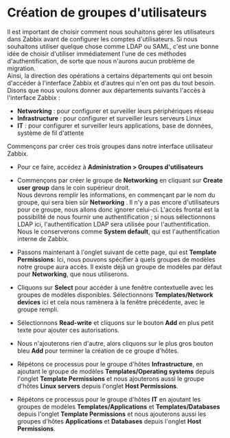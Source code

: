 # Création de groupes d'utilisateurs

Il est important de choisir comment nous souhaitons gérer les utilisateurs dans Zabbix avant de configurer les comptes d'utilisateurs. Si nous souhaitons utiliser quelque chose comme LDAP ou SAML, c'est une bonne idée de choisir d'utiliser immédiatement l'une de ces méthodes d'authentification, de sorte que nous n'aurons aucun problème de migration.
<br>
Ainsi, la direction des opérations a certains départements qui ont besoin d'accéder à l'interface Zabbix et d'autres qui n'en ont pas du tout besoin. Disons que nous voulons donner aux départements suivants l'accès à l'interface Zabbix :
- **Networking** : pour configurer et surveiller leurs périphériques réseau
- **Infrastructure** : pour configurer et surveiller leurs serveurs Linux
- **IT** : pour configurer et surveiller leurs applications, base de données, système de fil d'attente

Commençons par créer ces trois groupes dans notre interface utilisateur Zabbix.

- Pour ce faire, accédez à **Administration > Groupes d'utilisateurs**

- Commençons par créer le groupe de **Networking** en cliquant sur **Create user group** dans le coin supérieur droit. <br>
Nous devrons remplir les informations, en commençant par le nom du groupe, qui sera bien sûr **Networking** . Il n'y a pas encore d'utilisateurs pour ce groupe, nous allons donc ignorer celui-ci. L'accès frontal est la possibilité de nous fournir une authentification ; si nous sélectionnons LDAP ici, l'authentification LDAP sera utilisée pour l'authentification. Nous le conserverons comme **System default**, qui est l'authentification interne de Zabbix.

- Passons maintenant à l'onglet suivant de cette page, qui est **Template Permissions**: Ici, nous pouvons spécifier à quels groupes de modèles notre groupe aura accès. Il existe déjà un groupe de modèles par défaut pour **Networking**, que nous utiliserons.

- Cliquons sur **Select** pour accéder à une fenêtre contextuelle avec les groupes de modèles disponibles. Sélectionnons **Templates/Network devices** ici et cela nous ramènera à la fenêtre précédente, avec le groupe rempli.

- Sélectionnons **Read-write** et cliquons sur le bouton **Add** en plus petit texte pour ajouter ces autorisations.

- Nous n'ajouterons rien d'autre, alors cliquons sur le plus gros bouton bleu **Add** pour terminer la création de ce groupe d'hôtes.

- Répétons ce processus pour le groupe d'hôtes **Infrastructure**, en ajoutant le groupe de modèles **Templates/Operating systems** depuis l'onglet **Template Permissions** et nous ajouterons aussi le groupe d'hôtes **Linux servers** depuis l'onglet **Host Permissions**.

- Répétons ce processus pour le groupe d'hôtes **IT** en ajoutant les groupes de modèles **Templates/Applications** et **Templates/Databases** depuis l'onglet **Template Permissions** et nous ajouterons aussi les groupes d'hôtes **Applications** et **Databases** depuis l'onglet **Host Permissions**.